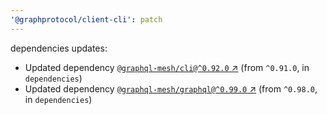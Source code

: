 ```yaml
---
'@graphprotocol/client-cli': patch
---
```

dependencies updates:
  - Updated dependency [`@graphql-mesh/cli@^0.92.0` ↗︎](https://www.npmjs.com/package/@graphql-mesh/cli/v/0.92.0) (from `^0.91.0`, in `dependencies`)
  - Updated dependency [`@graphql-mesh/graphql@^0.99.0` ↗︎](https://www.npmjs.com/package/@graphql-mesh/graphql/v/0.99.0) (from `^0.98.0`, in `dependencies`)
